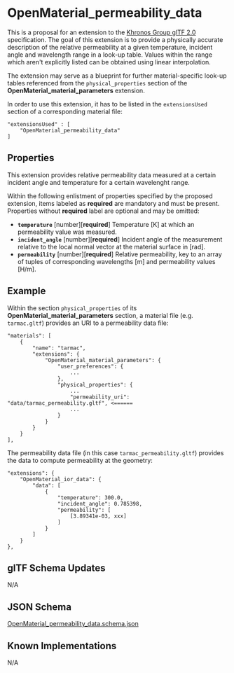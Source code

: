 OpenMaterial_permeability_data
==============================

This is a proposal for an extension to the [Khronos Group glTF 2.0](https://github.com/KhronosGroup/glTF) specification. The goal of this extension is to
provide a physically accurate description of the relative permeability at a given temperature, incident angle
and wavelength range in a look-up table. Values within the range which aren't explicitly listed can be
obtained using linear interpolation.

The extension may serve as a blueprint for further material-specific look-up tables referenced from the
``physical_properties`` section of the **OpenMaterial_material_parameters** extension. 

In order to use this extension, it has to be listed in the ``extensionsUsed`` section of a corresponding material
file:

```
"extensionsUsed" : [
    "OpenMaterial_permeability_data"
]
```

Properties
----------

This extension provides relative permeability data measured at a certain incident angle and temperature for a certain wavelenght range.

Within the following enlistment of properties specified by the proposed extension, items labeled as **required** are
mandatory and must be present. Properties without **required** label are optional and may be omitted:

* **`temperature`** [number][**required**]
Temperature [K] at which an permeability value was measured.
* **`incident_angle`** [number][**required**]
Incident angle of the measurement relative to the local normal vector at the material surface in [rad].
* **`permeability`** [number][**required**]
Relative permeability, key to an array of tuples of corresponding wavelengths [m] and permeability values [H/m].

Example
-------

Within the section `physical_properties` of its **OpenMaterial_material_parameters** section, a material file
(e.g. `tarmac.gltf`) provides an URI to a permeability data file:

```
"materials": [
    {
        "name": "tarmac",
        "extensions": {
            "OpenMaterial_material_parameters": {
                "user_preferences": {
                    ...
                },
                "physical_properties": {
                    ...
                    "permeability_uri": "data/tarmac_permeability.gltf", <======					
                    ...
                }
            }
        }
    }
],
````

The permeability data file (in this case `tarmac_permeability.gltf`) provides the data to compute permeability at the geometry: 

````
"extensions": {
    "OpenMaterial_ior_data": {
        "data": [
            {
                "temperature": 300.0,
                "incident_angle": 0.785398,				
                "permeability": [
                    [3.89341e-03, xxx]
				]
            }
        ]
    }
},
````

glTF Schema Updates
-------------------
N/A

JSON Schema
-----------
[OpenMaterial_permeability_data.schema.json](schema/OpenMaterial_permeability_data.schema.json)

Known Implementations
---------------------
N/A
